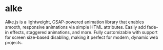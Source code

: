 # alke
Alke.js is a lightweight, GSAP-powered animation library that enables smooth, responsive animations via simple HTML attributes. Easily add fade-in effects, staggered animations, and more. Fully customizable with support for screen size-based disabling, making it perfect for modern, dynamic web projects.
